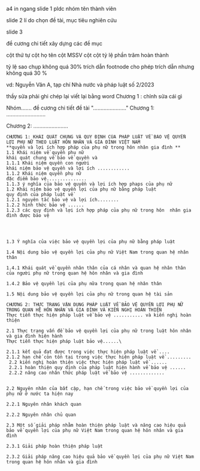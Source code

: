 a4 in ngang 
slide 1 
pldc nhóm 
tên thành viên 

slide 2 
lí do chọn đề tài, mục tiêu nghiên cứu

slide 3
	
đề cương chi tiết
xây dựng các đề mục 


cột thứ tự 
cột họ tên 
cột MSSV 
cột cột tỷ lệ phần trăm hoàn thành


tỷ lệ sao chụp không quá 30% 
trích dẫn footnode
cho phép trích dẫn nhưng không quá 30 %


vd: Nguyễn Văn A, tạp chí Nhà nước và pháp luật số 2/2023


thầy sửa phải ghi chép lại viết lại bằng word
Chương 1 : chỉnh sửa cái gì

Nhóm.......
đề cương chi tiết đề tài "......................"
Chương 1: ..........................

Chương 2: .......................


	
	CHƯƠNG 1: KHÁI QUÁT CHUNG VÀ QUY ĐỊNH CỦA PHÁP LUẬT VỀ BẢO VỆ QUYỀN LỢI PHỤ NỮ THEO LUẬT HÔN NHÂN VÀ GIA ĐÌNH VIỆT NAM
	**quyền và lợi ích hợp pháp của phụ nữ trong hôn nhân gia đình **
	1.1 Khái niệm về quyền phụ nữ
	khái quát chung về bảo về quyền và 
	1.1.1 Khái niệm quyền con người
	khái niệm bảo vệ quyền và lợi ích ............
	1.1.2 Khái niệm quyền phụ nữ
	đặc điểm bảo vệ...............
	1.1.3 ý nghĩa của bảo vệ quyền và lợi ích hợp phaps của phụ nữ
	1.2 Khái niệm bảo vệ quyền lợi của phụ nữ bằng pháp luật
	quy định của pháp luật về
	1.2.1 nguyên tắc bảo vệ và lợi ích........
	1.2.2 hình thức bảo vệ ......
	1.2.3 các quy định và lợi ích hợp pháp của phụ nữ trong hôn  nhân gia đình được bảo vệ
	
	
	
	
	1.3 Ý nghĩa của việc bảo vệ quyền lợi của phụ nữ bằng pháp luật
	
	1.4 Nội dung bảo vệ quyền lợi của phụ nữ Việt Nam trong quan hệ nhân thân
	
	1.4.1 Khái quát về quyền nhân thân của cá nhân và quan hệ nhân thân của người phụ nữ trong quan hệ hôn nhân và gia đình
	
	1.4.2 Bảo vệ quyền lợi của phụ nữa trong quan hệ nhân thân
	
	1.5 Nội dung bảo vệ quyền lợi của phụ nữ trong quan hệ tài sản
	
	CHƯƠNG 2: THỰC TRẠNG VẬN DỤNG PHÁP LUẬT VỀ BẢO VỆ QUYỀN LỢI PHỤ NỮ TRONG QUAN HỆ HÔN NHÂN VÀ GIA ĐÌNH VÀ KIẾN NGHỊ HOÀN THIỆN
	Thực tiễn thực hiện pháp luật về bảo vệ ........... và kiến nghị hoàn thiện
	
	2.1 Thực trạng vấn đề bảo vệ quyền lợi của phụ nữ trong luật hôn nhân và gia đình hiện hành
	Thực tiễn thực hiện pháp luật bảo vệ......\
	
	2.1.1 kết quả đạt được trong việc thực hiện pháp luật về ....
	2.1.2 hạn chế còn tồn tại trong việc thực hiện pháp luật về .........
	 2.2 kiến nghị hoàn thiện việc thực hiện pháp luật về ......
	 2.2.1 hoàn thiện quy định của pháp luật hiện hành về bảo vệ ......
	 2.2.2 nâng cao nhân thức pháp luật về bảo vệ .............
	 
	
	2.2 Nguyên nhân của bất cập, hạn chế trong việc bảo về quyền lợi của phụ nữ ở nước ta hiện nay
	
	2.2.1 Nguyên nhân khách quan
	
	2.2.2 Nguyên nhân chủ quan
	
	2.3 Một số giải pháp nhằm hoàn thiện pháp luật và năng cao hiệu quả bảo về quyền lợi của phụ nữ Việt Nam trong quan hệ hôn nhân và gia đình
	
	2.3.1 Giải pháp hoàn thiện pháp luật
	
	2.3.2 Giải pháp năng cao hiệu quả bảo về quyền lợi của phụ nữ Việt Nam trong quan hệ hôn nhân và gia đình